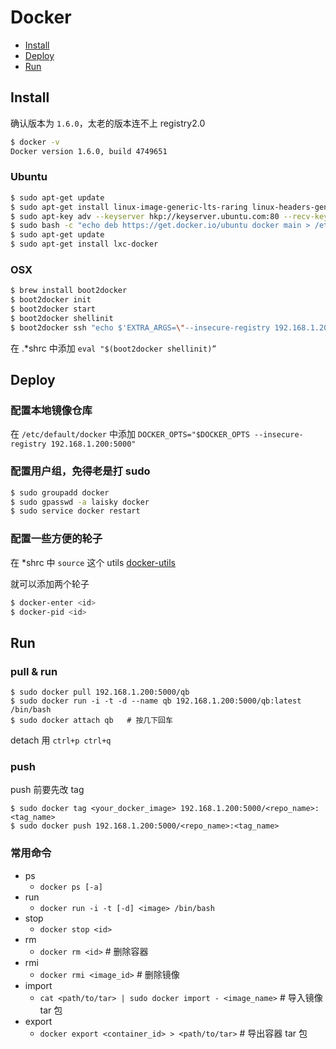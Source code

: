 Docker
===

- [Install](#install)
- [Deploy](#deploy)
- [Run](#run)


## Install

确认版本为 `1.6.0`，太老的版本连不上 registry2.0
```sh
$ docker -v
Docker version 1.6.0, build 4749651
```

### Ubuntu

```sh
$ sudo apt-get update
$ sudo apt-get install linux-image-generic-lts-raring linux-headers-generic-lts-raring apt-transport-https
$ sudo apt-key adv --keyserver hkp://keyserver.ubuntu.com:80 --recv-keys 36A1D7869245C8950F966E92D8576A8BA88D21E9
$ sudo bash -c "echo deb https://get.docker.io/ubuntu docker main > /etc/apt/sources.list.d/docker.list"
$ sudo apt-get update
$ sudo apt-get install lxc-docker
```

### OSX

```sh
$ brew install boot2docker
$ boot2docker init
$ boot2docker start
$ boot2docker shellinit
$ boot2docker ssh "echo $'EXTRA_ARGS=\"--insecure-registry 192.168.1.200:5000\"' | sudo tee -a /var/lib/boot2docker/profile && sudo /etc/init.d/docker restart"
```
在 .*shrc 中添加 `eval "$(boot2docker shellinit)”`


## Deploy

### 配置本地镜像仓库

在 `/etc/default/docker` 中添加 `DOCKER_OPTS="$DOCKER_OPTS --insecure-registry 192.168.1.200:5000"`

### 配置用户组，免得老是打 sudo

```sh
$ sudo groupadd docker
$ sudo gpasswd -a laisky docker
$ sudo service docker restart
```

### 配置一些方便的轮子

在 *shrc 中 `source` 这个 utils
[docker-utils](https://gist.github.com/d7e4d20ae30af306b82e)

就可以添加两个轮子
```sh
$ docker-enter <id>
$ docker-pid <id>
```


## Run

### pull & run

```
$ sudo docker pull 192.168.1.200:5000/qb
$ sudo docker run -i -t -d --name qb 192.168.1.200:5000/qb:latest /bin/bash
$ sudo docker attach qb   # 按几下回车
```

detach 用 `ctrl+p ctrl+q`

### push

push 前要先改 tag

```
$ sudo docker tag <your_docker_image> 192.168.1.200:5000/<repo_name>:<tag_name>
$ sudo docker push 192.168.1.200:5000/<repo_name>:<tag_name>
```

### 常用命令

 - ps
    - `docker ps [-a]`
 - run
    - `docker run -i -t [-d] <image> /bin/bash`
 - stop
    - `docker stop <id>`
 - rm
    - `docker rm <id>`  # 删除容器
 - rmi
    - `docker rmi <image_id>`  # 删除镜像
 - import
    - `cat <path/to/tar> | sudo docker import - <image_name>`   # 导入镜像 tar 包
 - export
    - `docker export <container_id> > <path/to/tar>`            # 导出容器 tar 包

